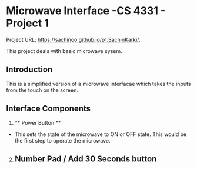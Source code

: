 # Microwave Interface -CS 4331 - Project 1

Project URL: https://sachinoo.github.io/p1.SachinKarki/.

This project deals with basic microwave sysem.

## Introduction

This is a simplified version of a microwave interfacae which takes the inputs from the touch on the screen.

## Interface Components
1. ** Power Button **
  - This sets the state of the microwave to ON or OFF state. This would be the first step to operate the microwave.
2. Number Pad / Add 30 Seconds button
    - 
